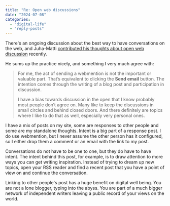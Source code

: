 ```yaml
---
title: "Re: Open web discussions"
date: "2024-07-08"
categories: 
  - "digital-life"
  - "reply-posts"
---
```


There's an ongoing discussion about the best way to have conversations on the web, and Juha-Matti [contributed his thoughts about open web discussion](https://hamatti.org/posts/i-prefer-discussion-in-open-web/) recently.

He sums up the practice nicely, and something I very much agree with:

> For me, the act of sending a webmention is not the important or valuable part. That’s equivalent to clicking the **Send email** button. The intention comes through the writing of a blog post and participation in discussion.
> 
> I have a bias towards discussion in the open that I know probably most people don’t agree on. Many like to keep the discussions in small circles and behind closed doors. And there definitely are topics where I like to do that as well, especially very personal ones.

I have a mix of posts on my site, some are responses to other people and some are my standalone thoughts. Intent is a big part of a response post. I do use webmention, but I never assume the other person has it configured, so I either drop them a comment or an email with the link to my post.

Conversations do not have to be one to one, but they do have to have intent. The intent behind this post, for example, is to draw attention to more ways you can get writing inspiration. Instead of trying to dream up new topics, open your RSS reader and find a recent post that you have a point of view on and continue the conversation.

Linking to other people's post has a huge benefit on digital well being. You are not a lone blogger, typing into the abyss. You are part of a much bigger network of independent writers leaving a public record of your views on the world.
